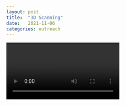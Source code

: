 ```yaml
---
layout: post
title:  "3D Scanning"
date:   2021-11-06
categories: outreach
---
```


![](/assets/posts/Coral3D.mp4)
